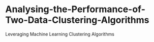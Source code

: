 # Analysing-the-Performance-of-Two-Data-Clustering-Algorithms
Leveraging Machine Learning Clustering Algorithms 
